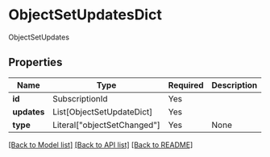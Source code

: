 # ObjectSetUpdatesDict

ObjectSetUpdates

## Properties
| Name | Type | Required | Description |
| ------------ | ------------- | ------------- | ------------- |
**id** | SubscriptionId | Yes |  |
**updates** | List[ObjectSetUpdateDict] | Yes |  |
**type** | Literal["objectSetChanged"] | Yes | None |


[[Back to Model list]](../../../README.md#models-v1-link) [[Back to API list]](../../../README.md#apis-v1-link) [[Back to README]](../../../README.md)
